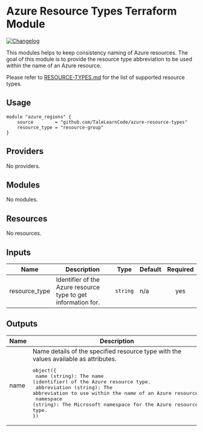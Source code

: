 # Azure Resource Types Terraform Module

[![Changelog](https://img.shields.io/badge/changelog-release-green.svg)](CHANGELOG.md)

This modules helps to keep consistency naming of Azure resources. The goal of this module is to provide the resource type abbreviation to be used within the name of an Azure resource.

Please refer to [RESOURCE-TYPES.md](RESOURCE-TYPES.md) for the list of supported resource types.

## Usage

```hcl
module "azure_regions" {
	source        = "github.com/TaleLearnCode/azure-resource-types"
	resource_type = "resource-group"
}
```

## Providers

No providers.

## Modules

No modules.

## Resources

No resources.

## Inputs

| Name           | Description                                                   | Type     | Default | Required |
|----------------|---------------------------------------------------------------|----------|---------|:--------:|
| resource\_type | Identifier of the Azure resource type to get information for. | `string` | n/a     | yes      |

## Outputs
| Name | Description |
|------|-------------|
| name | Name details of the specified resource type with the values available as attributes. <pre>object({<br>  name (string): The name (identifier) of the Azure resource type.<br>  abbreviation (string): The abbreviation to use within the name of an Azure resource.<br>  namespace (string): The Microsoft namespace for the Azure resource type.<br>})</pre>|